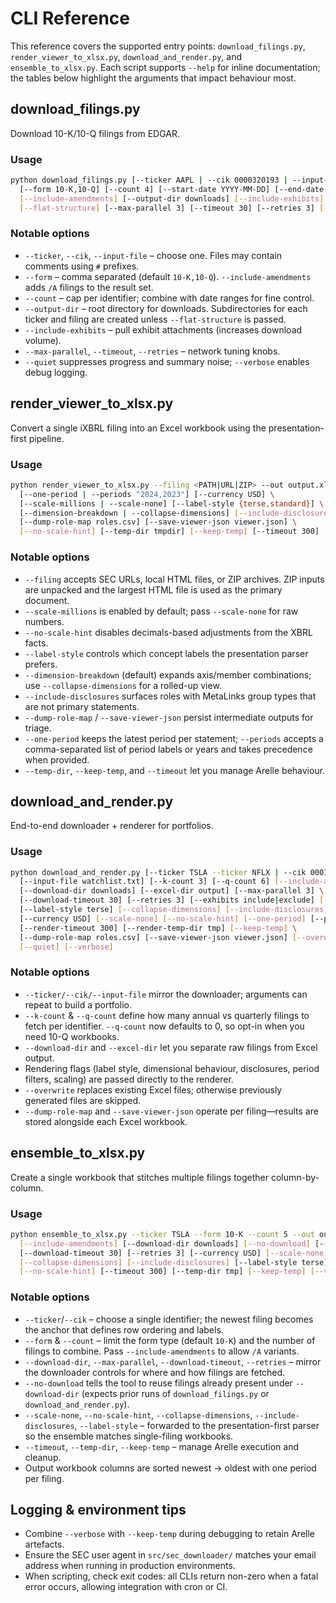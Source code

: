 # CLI Reference

This reference covers the supported entry points: `download_filings.py`,
`render_viewer_to_xlsx.py`, `download_and_render.py`, and `ensemble_to_xlsx.py`.
Each script supports `--help` for inline documentation; the tables below
highlight the arguments that impact behaviour most.

## download_filings.py
Download 10-K/10-Q filings from EDGAR.

### Usage
```bash
python download_filings.py [--ticker AAPL | --cik 0000320193 | --input-file tickers.txt] \
  [--form 10-K,10-Q] [--count 4] [--start-date YYYY-MM-DD] [--end-date YYYY-MM-DD] \
  [--include-amendments] [--output-dir downloads] [--include-exhibits] \
  [--flat-structure] [--max-parallel 3] [--timeout 30] [--retries 3] [--verbose]
```

### Notable options
- `--ticker`, `--cik`, `--input-file` – choose one. Files may contain comments using
  `#` prefixes.
- `--form` – comma separated (default `10-K,10-Q`). `--include-amendments` adds `/A`
  filings to the result set.
- `--count` – cap per identifier; combine with date ranges for fine control.
- `--output-dir` – root directory for downloads. Subdirectories for each ticker and
  filing are created unless `--flat-structure` is passed.
- `--include-exhibits` – pull exhibit attachments (increases download volume).
- `--max-parallel`, `--timeout`, `--retries` – network tuning knobs.
- `--quiet` suppresses progress and summary noise; `--verbose` enables debug logging.

## render_viewer_to_xlsx.py
Convert a single iXBRL filing into an Excel workbook using the presentation-first
pipeline.

### Usage
```bash
python render_viewer_to_xlsx.py --filing <PATH|URL|ZIP> --out output.xlsx \
  [--one-period | --periods "2024,2023"] [--currency USD] \
  [--scale-millions | --scale-none] [--label-style {terse,standard}] \
  [--dimension-breakdown | --collapse-dimensions] [--include-disclosures] \
  [--dump-role-map roles.csv] [--save-viewer-json viewer.json] \
  [--no-scale-hint] [--temp-dir tmpdir] [--keep-temp] [--timeout 300] [--verbose]
```

### Notable options
- `--filing` accepts SEC URLs, local HTML files, or ZIP archives. ZIP inputs are
  unpacked and the largest HTML file is used as the primary document.
- `--scale-millions` is enabled by default; pass `--scale-none` for raw numbers.
- `--no-scale-hint` disables decimals-based adjustments from the XBRL facts.
- `--label-style` controls which concept labels the presentation parser prefers.
- `--dimension-breakdown` (default) expands axis/member combinations; use
  `--collapse-dimensions` for a rolled-up view.
- `--include-disclosures` surfaces roles with MetaLinks group types that are not
  primary statements.
- `--dump-role-map` / `--save-viewer-json` persist intermediate outputs for triage.
- `--one-period` keeps the latest period per statement; `--periods` accepts a
  comma-separated list of period labels or years and takes precedence when provided.
- `--temp-dir`, `--keep-temp`, and `--timeout` let you manage Arelle behaviour.

## download_and_render.py
End-to-end downloader + renderer for portfolios.

### Usage
```bash
python download_and_render.py [--ticker TSLA --ticker NFLX | --cik 0001318605] \
  [--input-file watchlist.txt] [--k-count 3] [--q-count 6] [--include-amendments] \
  [--download-dir downloads] [--excel-dir output] [--max-parallel 3] \
  [--download-timeout 30] [--retries 3] [--exhibits include|exclude] [--skip-verify] \
  [--label-style terse] [--collapse-dimensions] [--include-disclosures] \
  [--currency USD] [--scale-none] [--no-scale-hint] [--one-period] [--periods LIST] \
  [--render-timeout 300] [--render-temp-dir tmp] [--keep-temp] \
  [--dump-role-map roles.csv] [--save-viewer-json viewer.json] [--overwrite] \
  [--quiet] [--verbose]
```

### Notable options
- `--ticker/--cik/--input-file` mirror the downloader; arguments can repeat to build
  a portfolio.
- `--k-count` & `--q-count` define how many annual vs quarterly filings to fetch per
  identifier. `--q-count` now defaults to 0, so opt-in when you need 10-Q workbooks.
- `--download-dir` and `--excel-dir` let you separate raw filings from Excel output.
- Rendering flags (label style, dimensional behaviour, disclosures, period filters,
  scaling) are passed directly to the renderer.
- `--overwrite` replaces existing Excel files; otherwise previously generated files
  are skipped.
- `--dump-role-map` and `--save-viewer-json` operate per filing—results are stored
  alongside each Excel workbook.

## ensemble_to_xlsx.py
Create a single workbook that stitches multiple filings together column-by-column.

### Usage
```bash
python ensemble_to_xlsx.py --ticker TSLA --form 10-K --count 5 --out output/TSLA-ensemble.xlsx \
  [--include-amendments] [--download-dir downloads] [--no-download] [--max-parallel 2] \
  [--download-timeout 30] [--retries 3] [--currency USD] [--scale-none] \
  [--collapse-dimensions] [--include-disclosures] [--label-style terse] \
  [--no-scale-hint] [--timeout 300] [--temp-dir tmp] [--keep-temp] [--verbose]
```

### Notable options
- `--ticker`/`--cik` – choose a single identifier; the newest filing becomes the
  anchor that defines row ordering and labels.
- `--form` & `--count` – limit the form type (default `10-K`) and the number of
  filings to combine. Pass `--include-amendments` to allow `/A` variants.
- `--download-dir`, `--max-parallel`, `--download-timeout`, `--retries` – mirror the
  downloader controls for where and how filings are fetched.
- `--no-download` tells the tool to reuse filings already present under
  `--download-dir` (expects prior runs of `download_filings.py` or
  `download_and_render.py`).
- `--scale-none`, `--no-scale-hint`, `--collapse-dimensions`, `--include-disclosures`,
  `--label-style` – forwarded to the presentation-first parser so the ensemble
  matches single-filing workbooks.
- `--timeout`, `--temp-dir`, `--keep-temp` – manage Arelle execution and cleanup.
- Output workbook columns are sorted newest → oldest with one period per filing.

## Logging & environment tips
- Combine `--verbose` with `--keep-temp` during debugging to retain Arelle artefacts.
- Ensure the SEC user agent in `src/sec_downloader/` matches your email address when
  running in production environments.
- When scripting, check exit codes: all CLIs return non-zero when a fatal error
  occurs, allowing integration with cron or CI.
